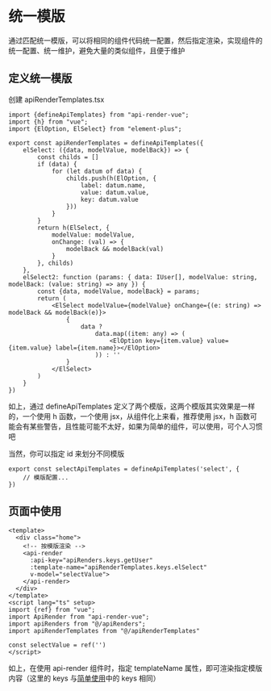 # 统一模版

通过匹配统一模版，可以将相同的组件代码统一配置，然后指定渲染，实现组件的统一配置、统一维护，避免大量的类似组件，且便于维护

## 定义统一模版

创建 apiRenderTemplates.tsx

```tsx
import {defineApiTemplates} from "api-render-vue";
import {h} from "vue";
import {ElOption, ElSelect} from "element-plus";

export const apiRenderTemplates = defineApiTemplates({
    elSelect: ({data, modelValue, modelBack}) => {
        const childs = []
        if (data) {
            for (let datum of data) {
                childs.push(h(ElOption, {
                    label: datum.name,
                    value: datum.value,
                    key: datum.value
                }))
            }
        }
        return h(ElSelect, {
            modelValue: modelValue,
            onChange: (val) => {
                modelBack && modelBack(val)
            }
        }, childs)
    },
    elSelect2: function (params: { data: IUser[], modelValue: string, modelBack: (value: string) => any }) {
        const {data, modelValue, modelBack} = params;
        return (
            <ElSelect modelValue={modelValue} onChange={(e: string) => modelBack && modelBack(e)}>
                {
                    data ?
                        data.map((item: any) => (
                            <ElOption key={item.value} value={item.value} label={item.name}></ElOption>
                        )) : ''
                }
            </ElSelect>
        )
    }
})
```

如上，通过 defineApiTemplates 定义了两个模版，这两个模版其实效果是一样的，一个使用 h 函数，一个使用 jsx，从组件化上来看，推荐使用 jsx，h 函数可能会有某些警告，且性能可能不太好，如果为简单的组件，可以使用，可个人习惯吧

当然，你可以指定 id 来划分不同模版

```tsx
export const selectApiTemplates = defineApiTemplates('select', {
    // 模版配置...
})
```

## 页面中使用

```vue
<template>
  <div class="home">
    <!-- 按模版渲染 -->
    <api-render
      :api-key="apiRenders.keys.getUser"
      :template-name="apiRenderTemplates.keys.elSelect"
      v-model="selectValue">
    </api-render>
  </div>
</template>
<script lang="ts" setup>
import {ref} from "vue";
import ApiRender from "api-render-vue";
import apiRenders from "@/apiRenders";
import apiRenderTemplates from "@/apiRenderTemplates"
  
const selectValue = ref('')
</script>
```

如上，在使用 api-render 组件时，指定 templateName 属性，即可渲染指定模版内容（这里的 keys 与[简单使用](./SIMPLE.MD)中的 keys 相同）
